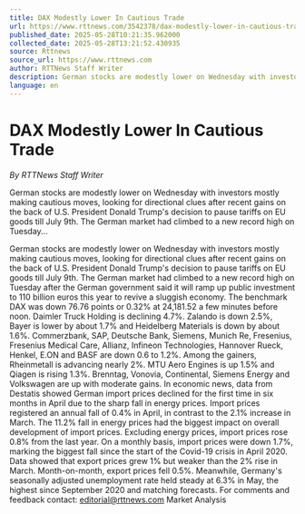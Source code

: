 ```yaml
---
title: DAX Modestly Lower In Cautious Trade
url: https://www.rttnews.com/3542378/dax-modestly-lower-in-cautious-trade.aspx
published_date: 2025-05-28T10:21:35.962000
collected_date: 2025-05-28T13:21:52.430935
source: Rttnews
source_url: https://www.rttnews.com
author: RTTNews Staff Writer
description: German stocks are modestly lower on Wednesday with investors mostly making cautious moves, looking for directional clues after recent gains on the back of U.S. President Donald Trump's decision to pause tariffs on EU goods till July 9th. The German market had climbed to a new record high on Tuesday...
language: en
---
```


# DAX Modestly Lower In Cautious Trade

*By RTTNews Staff Writer*

German stocks are modestly lower on Wednesday with investors mostly making cautious moves, looking for directional clues after recent gains on the back of U.S. President Donald Trump's decision to pause tariffs on EU goods till July 9th. The German market had climbed to a new record high on Tuesday...

German stocks are modestly lower on Wednesday with investors mostly making cautious moves, looking for directional clues after recent gains on the back of U.S. President Donald Trump's decision to pause tariffs on EU goods till July 9th. The German market had climbed to a new record high on Tuesday after the German government said it will ramp up public investment to 110 billion euros this year to revive a sluggish economy. The benchmark DAX was down 76.76 points or 0.32% at 24,181.52 a few minutes before noon. Daimler Truck Holding is declining 4.7%. Zalando is down 2.5%, Bayer is lower by about 1.7% and Heidelberg Materials is down by about 1.6%. Commerzbank, SAP, Deutsche Bank, Siemens, Munich Re, Fresenius, Fresenius Medical Care, Allianz, Infineon Technologies, Hannover Rueck, Henkel, E.ON and BASF are down 0.6 to 1.2%. Among the gainers, Rheinmetall is advancing nearly 2%. MTU Aero Engines is up 1.5% and Qiagen is rising 1.3%. Brenntag, Vonovia, Continental, Siemens Energy and Volkswagen are up with moderate gains. In economic news, data from Destatis showed German import prices declined for the first time in six months in April due to the sharp fall in energy prices. Import prices registered an annual fall of 0.4% in April, in contrast to the 2.1% increase in March. The 11.2% fall in energy prices had the biggest impact on overall development of import prices. Excluding energy prices, import prices rose 0.8% from the last year. On a monthly basis, import prices were down 1.7%, marking the biggest fall since the start of the Covid-19 crisis in April 2020. Data showed that export prices grew 1% but weaker than the 2% rise in March. Month-on-month, export prices fell 0.5%. Meanwhile, Germany's seasonally adjusted unemployment rate held steady at 6.3% in May, the highest since September 2020 and matching forecasts. For comments and feedback contact: editorial@rttnews.com Market Analysis